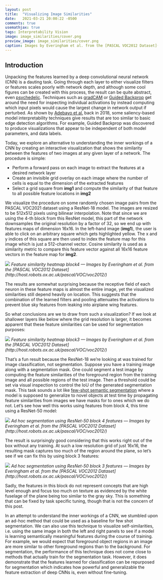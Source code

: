 ```yaml
---
layout: post
title:  "Visualizing Image Similarities"
date:   2021-03-21 20:00:22 -0500
comments: true
usemathjax: true
tags: Interpretability Vision
image: image_similarities/cover.png
preview_image: image_similarities/cover.png
caption: Images by Everingham et al. from the [PASCAL VOC2012 Dataset](http://host.robots.ox.ac.uk/pascal/VOC/voc2012/)
---
```


## Introduction

Unpacking the features learned by a deep convolutional neural network (CNN) is a dauting task. Going through each layer to either visualize filters or features scales poorly with network depth, and although some cool figures can be created with this process, the result can be quite abstract, even [psychedelic](https://ai.googleblog.com/2015/06/inceptionism-going-deeper-into-neural.html). Techniques such as [gradCAM](https://openaccess.thecvf.com/content_ICCV_2017/papers/Selvaraju_Grad-CAM_Visual_Explanations_ICCV_2017_paper.pdf) or [Guided Backprop](https://arxiv.org/abs/1311.2901) get around the need for inspecting individual activations by instead computing which input pixels would cause the largest change in network output if perturbed. As shown by [Adebayo et al.](https://arxiv.org/pdf/1810.03292.pdf) back in 2018, some saliency-based model interpretability techniques give results that are too similar to basic edge detection algorithms. For example, Guided Backprop was discovered to produce visualizations that appear to be independent of both model parameters, and data labels.

Today, we explore an alternative to understanding the inner workings of a CNN by creating an interactive visualization that shows the similarity between the features of two images at any given layer of a network. The procedure is simple:

* Perform a forward pass on each image to extract the features at a desired network layer
* Create an invisible grid overlay on each image where the number of cells is equal to the dimension of the extracted features
* Select a grid square from **img1** and compute the similarity of that feature to all possible feature locations in **img2**

We visualize the procedure on some randomly chosen image pairs from the PASCAL VOC2021 dataset using a ResNet-18 model. The images are resized to be 512x512 pixels using bilinear interpolation. Note that since we are using the 4-th block from this ResNet model, this part of the network downsamples the original resolution by a factor of 32, so we end up with features maps of dimension 16x16. In the left-hand image (**img1**), the user is able to click on an arbitrary square which gets highlighted yellow. The x and y indices of this square are then used to index the feature map for this image which is just a 512-channel vector. Cosine similarity is used as a similarity metric to compare this feature vector against all 16x16 feature vectors in the feature map for **img2**.

<div class="img-container">
    <img src="{{ site.baseurl }}/images/image_similarities/heatmap_block_4.gif" >
    <em markdown="1">Feature similarity heatmap block4 — Images by Everingham et al. from the [PASCAL VOC2012 Dataset](http://host.robots.ox.ac.uk/pascal/VOC/voc2012/)</em>
</div>

The results are somewhat surprising because the receptive field of each neuron in these feature maps is almost the entire image, yet the visualized similarities still depend heavily on location. This suggests that the combination of the learned filters and pooling attenuates the activations to prevent blue sky features from leaking into airplane wing features.

So what conclusions are we to draw from such a visualization? If we look at shallower layers like below where the grid resolution is larger, it becomes apparent that these feature similarities can be used for segmentation purposes:

<div class="img-container">
    <img src="{{ site.baseurl }}/images/image_similarities/heatmap_block_3.gif" >
    <em markdown="1">Feature similarity heatmap block3 — Images by Everingham et al. from the [PASCAL VOC2012 Dataset](http://host.robots.ox.ac.uk/pascal/VOC/voc2012/)</em>
</div>

That’s a fun result because the ResNet-18 we’re looking at was trained for image classification, not segmentation. Suppose you have a training image along with a segmentation mask. One could segment a test image by computing the feature similarities of the foreground region from the training image and all possible regions of the test image. Then a threshold could be set via visual inspection to control the IoU of the generated segmentation mask. This task sounds a lot like [few-shot semantic segmentation](https://paperswithcode.com/sota/few-shot-semantic-segmentation-on-fss-1000) where a model is supposed to generalize to novel objects at test time by propagating feature similarities from images we have masks for to ones which we do not. Let’s see how well this works using features from block 4, this time using a ResNet-50 model:

<div class="img-container">
    <img src="{{ site.baseurl }}/images/image_similarities/segmentation_block_4.gif" >
    <em markdown="1">Ad hoc segmentation using ResNet-50 block 4 features — Images by Everingham et al. from the [PASCAL VOC2012 Dataset](http://host.robots.ox.ac.uk/pascal/VOC/voc2012/)</em>
</div>

The result is surprisingly good considering that this works right out of the box without any training. At such a low resolution grid of just 16x16, the resulting mask captures too much of the region around the plane, so let’s see if we can fix this by using block 3 features:

<div class="img-container">
    <img src="{{ site.baseurl }}/images/image_similarities/segmentation_block_3.gif" >
    <em markdown="1">Ad hoc segmentation using ResNet-50 block 3 features — Images by Everingham et al. from the [PASCAL VOC2012 Dataset](http://host.robots.ox.ac.uk/pascal/VOC/voc2012/)</em>
</div>

Sadly, the features in this block do not represent concepts that are high level enough and focus too much on texture as evidenced by the white fuselage of the plane being too similar to the gray sky. This is something that can be fixed by task specific tuning, though that is not the concern of this post.

In an attempt to understand the inner workings of a CNN, we stumbled upon an ad-hoc method that could be used as a baseline for few shot segmentation. We can also use this technique to visualize self-similarities, i.e. using the same image in both the left and right panels to see if a model is learning semantically meaningful features during the course of training. For example, we would expect that foreground object regions in an image are more similar to other foreground regions than to the background. For segmentation, the performance of this technique does not come close to methods that actually train for the segmentation task. However, it does demonstrate that the features learned for classification can be repurposed for segmentation which indicates how powerful and generalizable the feature extraction of deep CNNs is, even without fine-tuning.